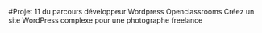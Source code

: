 #Projet 11 du parcours développeur Wordpress Openclassrooms
Créez un site WordPress complexe pour une photographe freelance
